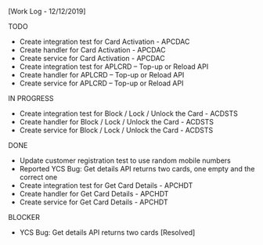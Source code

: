 [Work Log - 12/12/2019]

TODO
- Create integration test for Card Activation - APCDAC
- Create handler for Card Activation - APCDAC
- Create service for Card Activation - APCDAC
- Create integration test for APLCRD – Top-up or Reload API
- Create handler for APLCRD – Top-up or Reload API
- Create service for APLCRD – Top-up or Reload API

IN PROGRESS
- Create integration test for Block / Lock / Unlock the Card - ACDSTS
- Create handler for Block / Lock / Unlock the Card - ACDSTS
- Create service for Block / Lock / Unlock the Card - ACDSTS

DONE
- Update customer registration test to use random mobile numbers
- Reported YCS Bug: Get details API returns two cards, one empty and the correct one
- Create integration test for Get Card Details - APCHDT
- Create handler for Get Card Details - APCHDT
- Create service for Get Card Details - APCHDT

BLOCKER
- YCS Bug: Get details API returns two cards [Resolved]
